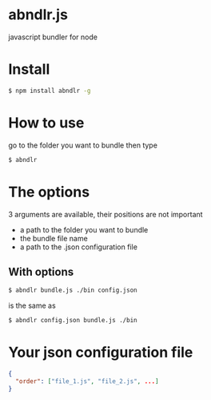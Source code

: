 # abndlr.js
javascript bundler for node

# Install
```bash
$ npm install abndlr -g
```

# How to use
go to the folder you want to bundle then type
```bash
$ abndlr
```
# The options
3 arguments are available, their positions are not important
* a path to the folder you want to bundle
* the bundle file name
* a path to the .json configuration file

## With options
```bash
$ abndlr bundle.js ./bin config.json
```
is the same as
```bash
$ abndlr config.json bundle.js ./bin 
```

# Your json configuration file
```json
{
  "order": ["file_1.js", "file_2.js", ...]
}
```
